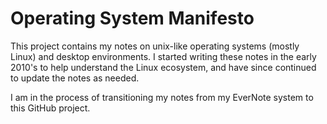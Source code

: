 # Operating System Manifesto

This project contains my notes on unix-like operating systems (mostly Linux) and desktop environments.  I started writing these notes in the early 2010's to help understand the Linux ecosystem, and have since continued to update the notes as needed.

I am in the process of transitioning my notes from my EverNote system to this GitHub project.


